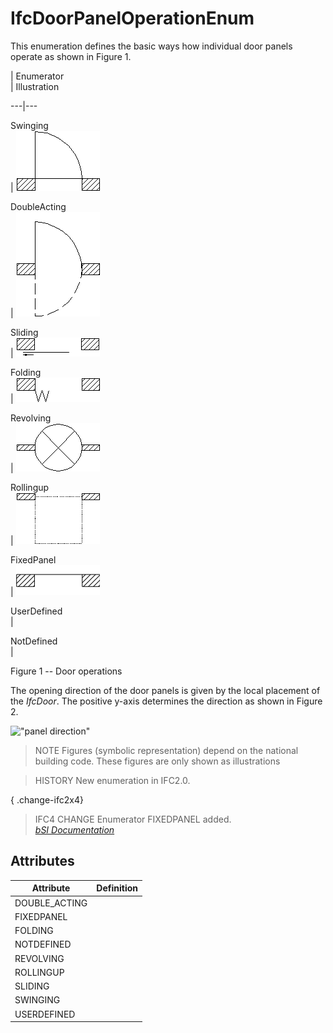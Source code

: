 IfcDoorPanelOperationEnum
=========================
This enumeration defines the basic ways how individual door panels operate as
shown in Figure 1.  
  
  
  
  
  
  
| Enumerator  
| Illustration  
  
---|---  
  
  
Swinging  
| ![](figures/ifcdoorpaneloperationenum-fig01.gif)  
  
  
  
DoubleActing  
| ![](figures/ifcdoorpaneloperationenum-fig02.gif)  
  
  
  
Sliding  
| ![](figures/ifcdoorpaneloperationenum-fig03.gif)  
  
  
  
Folding  
| ![](figures/ifcdoorpaneloperationenum-fig04.gif)  
  
  
  
Revolving  
| ![](figures/ifcdoorpaneloperationenum-fig05.gif)  
  
  
  
Rollingup  
| ![](figures/ifcdoorpaneloperationenum-fig06.gif)  
  
  
  
FixedPanel  
| ![](figures/ifcdoorpaneloperationenum-fig07.gif)  
  
  
  
  
UserDefined  
|  
  
  
  
NotDefined  
|  
  
  
  
  
  
  
  

Figure 1 -- Door operations

  
  
  
  
  
The opening direction of the door panels is given by the local placement of
the _IfcDoor_. The positive y-axis determines the direction as shown in Figure
2.  
  
!["panel direction"](figures/ifcdoorpaneloperationenum-fig10.gif "Figure 2 --
Door panel operations")  
  
> NOTE  Figures (symbolic representation) depend on the national building
> code. These figures are only shown as illustrations  
  
> HISTORY  New enumeration in IFC2.0.  
  
{ .change-ifc2x4}  
> IFC4 CHANGE  Enumerator FIXEDPANEL added.  
[ _bSI
Documentation_](https://standards.buildingsmart.org/IFC/DEV/IFC4_2/FINAL/HTML/schema/ifcarchitecturedomain/lexical/ifcdoorpaneloperationenum.htm)


Attributes
----------
| Attribute     | Definition   |
|---------------|--------------|
| DOUBLE_ACTING |              |
| FIXEDPANEL    |              |
| FOLDING       |              |
| NOTDEFINED    |              |
| REVOLVING     |              |
| ROLLINGUP     |              |
| SLIDING       |              |
| SWINGING      |              |
| USERDEFINED   |              |
